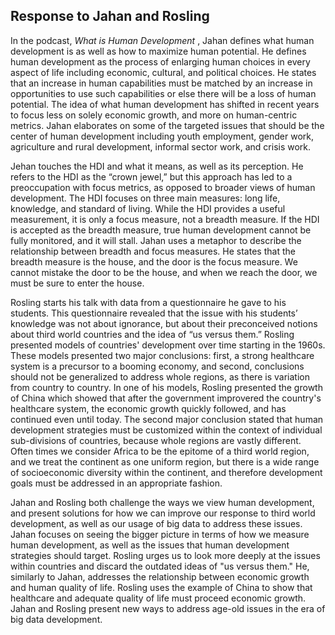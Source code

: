 ## Response to Jahan and Rosling 

In the podcast, *What is Human Development* , Jahan defines what human development is as well as how to maximize human potential. He defines human development as the process of enlarging human choices in every aspect of life including economic, cultural, and political choices. He states that an increase in human capabilities must be matched by an increase in opportunities to use such capabilities or else there will be a loss of human potential. The idea of what human development has shifted in recent years to focus less on solely economic growth, and more on human-centric metrics. Jahan elaborates on some of the targeted issues that should be the center of human development including youth employment, gender work, agriculture and rural development, informal sector work, and crisis work.

Jehan touches the HDI and what it means, as well as its perception. He refers to the HDI as the “crown jewel,” but this approach has led to a preoccupation with focus metrics, as opposed to broader views of human development. The HDI focuses on three main measures: long life, knowledge, and standard of living. While the HDI provides a useful measurement, it is only a focus measure, not a breadth measure. If the HDI is accepted as the breadth measure, true human development cannot be fully monitored, and it will stall. Jahan uses a metaphor to describe the relationship between breadth and focus measures. He states that the breadth measure is the house, and the door is the focus measure. We cannot mistake the door to be the house, and when we reach the door, we must be sure to enter the house. 

Rosling starts his talk with data from a questionnaire he gave to his students. This questionnaire revealed that the issue with his students’ knowledge was not about ignorance, but about their preconceived notions about third world countries and the idea of “us versus them.” Rosling presented models of countries' development over time starting in the 1960s. These models presented two major conclusions: first, a strong healthcare system is a precursor to a booming economy, and second, conclusions should not be generalized to address whole regions, as there is variation from country to country. In one of his models, Rosling presented the growth of China which showed that after the government improvered the country's healthcare system, the economic growth quickly followed, and has continued even until today. The second major conclusion stated that human development strategies must be customized within the context of individual sub-divisions of countries, because whole regions are vastly different. Often times we consider Africa to be the epitome of a third world region, and we treat the continent as one uniform region, but there is a wide range of socioeconomic diversity within the continent, and therefore development goals must be addressed in an appropriate fashion. 

Jahan and Rosling both challenge the ways we view human development, and present solutions for how we can improve our response to third world development, as well as our usage of big data to address these issues. Jahan focuses on seeing the bigger picture in terms of how we measure human development, as well as the issues that human development strategies should target. Rosling urges us to look more deeply at the issues within countries and discard the outdated ideas of "us versus them." He, similarly to Jahan, addresses the relationship between economic growth and human quality of life. Rosling uses the example of China to show that healthcare and adequate quality of life must proceed economic growth. Jahan and Rosling present new ways to address age-old issues in the era of big data development. 
